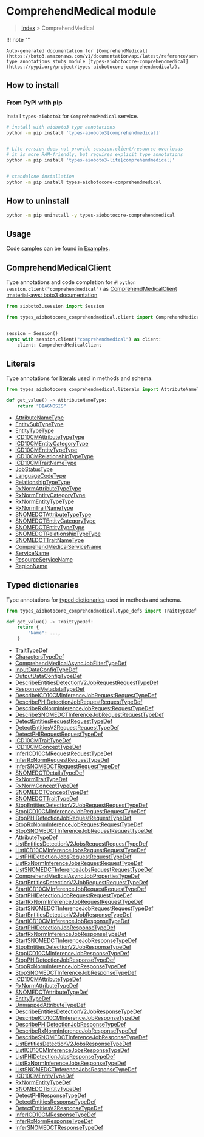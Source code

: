 # ComprehendMedical module

> [Index](../README.md) > ComprehendMedical


!!! note ""

    Auto-generated documentation for [ComprehendMedical](https://boto3.amazonaws.com/v1/documentation/api/latest/reference/services/comprehendmedical.html#ComprehendMedical)
    type annotations stubs module [types-aiobotocore-comprehendmedical](https://pypi.org/project/types-aiobotocore-comprehendmedical/).

## How to install



### From PyPI with pip

Install `types-aioboto3` for `ComprehendMedical` service.

```bash
# install with aioboto3 type annotations
python -m pip install 'types-aioboto3[comprehendmedical]'


# Lite version does not provide session.client/resource overloads
# it is more RAM-friendly, but requires explicit type annotations
python -m pip install 'types-aioboto3-lite[comprehendmedical]'


# standalone installation
python -m pip install types-aiobotocore-comprehendmedical
```



## How to uninstall

```bash
python -m pip uninstall -y types-aiobotocore-comprehendmedical
```

## Usage

Code samples can be found in [Examples](./usage.md).

## ComprehendMedicalClient

Type annotations and code completion for  `#!python session.client("comprehendmedical")` as [ComprehendMedicalClient](./client.md)
[:material-aws: boto3 documentation](https://boto3.amazonaws.com/v1/documentation/api/latest/reference/services/comprehendmedical.html#ComprehendMedical.Client)

```python title="Usage example"
from aioboto3.session import Session

from types_aiobotocore_comprehendmedical.client import ComprehendMedicalClient


session = Session()
async with session.client("comprehendmedical") as client:
    client: ComprehendMedicalClient
```








## Literals

Type annotations for [literals](./literals.md) used in methods and schema.

```python title="Usage example"
from types_aiobotocore_comprehendmedical.literals import AttributeNameType

def get_value() -> AttributeNameType:
    return "DIAGNOSIS"
```

- [AttributeNameType](./literals.md#attributenametype)
- [EntitySubTypeType](./literals.md#entitysubtypetype)
- [EntityTypeType](./literals.md#entitytypetype)
- [ICD10CMAttributeTypeType](./literals.md#icd10cmattributetypetype)
- [ICD10CMEntityCategoryType](./literals.md#icd10cmentitycategorytype)
- [ICD10CMEntityTypeType](./literals.md#icd10cmentitytypetype)
- [ICD10CMRelationshipTypeType](./literals.md#icd10cmrelationshiptypetype)
- [ICD10CMTraitNameType](./literals.md#icd10cmtraitnametype)
- [JobStatusType](./literals.md#jobstatustype)
- [LanguageCodeType](./literals.md#languagecodetype)
- [RelationshipTypeType](./literals.md#relationshiptypetype)
- [RxNormAttributeTypeType](./literals.md#rxnormattributetypetype)
- [RxNormEntityCategoryType](./literals.md#rxnormentitycategorytype)
- [RxNormEntityTypeType](./literals.md#rxnormentitytypetype)
- [RxNormTraitNameType](./literals.md#rxnormtraitnametype)
- [SNOMEDCTAttributeTypeType](./literals.md#snomedctattributetypetype)
- [SNOMEDCTEntityCategoryType](./literals.md#snomedctentitycategorytype)
- [SNOMEDCTEntityTypeType](./literals.md#snomedctentitytypetype)
- [SNOMEDCTRelationshipTypeType](./literals.md#snomedctrelationshiptypetype)
- [SNOMEDCTTraitNameType](./literals.md#snomedcttraitnametype)
- [ComprehendMedicalServiceName](./literals.md#comprehendmedicalservicename)
- [ServiceName](./literals.md#servicename)
- [ResourceServiceName](./literals.md#resourceservicename)
- [RegionName](./literals.md#regionname)




## Typed dictionaries

Type annotations for [typed dictionaries](./type_defs.md) used in methods and schema.

```python title="Usage example"
from types_aiobotocore_comprehendmedical.type_defs import TraitTypeDef

def get_value() -> TraitTypeDef:
    return {
        "Name": ...,
    }
```

- [TraitTypeDef](./type_defs.md#traittypedef)
- [CharactersTypeDef](./type_defs.md#characterstypedef)
- [ComprehendMedicalAsyncJobFilterTypeDef](./type_defs.md#comprehendmedicalasyncjobfiltertypedef)
- [InputDataConfigTypeDef](./type_defs.md#inputdataconfigtypedef)
- [OutputDataConfigTypeDef](./type_defs.md#outputdataconfigtypedef)
- [DescribeEntitiesDetectionV2JobRequestRequestTypeDef](./type_defs.md#describeentitiesdetectionv2jobrequestrequesttypedef)
- [ResponseMetadataTypeDef](./type_defs.md#responsemetadatatypedef)
- [DescribeICD10CMInferenceJobRequestRequestTypeDef](./type_defs.md#describeicd10cminferencejobrequestrequesttypedef)
- [DescribePHIDetectionJobRequestRequestTypeDef](./type_defs.md#describephidetectionjobrequestrequesttypedef)
- [DescribeRxNormInferenceJobRequestRequestTypeDef](./type_defs.md#describerxnorminferencejobrequestrequesttypedef)
- [DescribeSNOMEDCTInferenceJobRequestRequestTypeDef](./type_defs.md#describesnomedctinferencejobrequestrequesttypedef)
- [DetectEntitiesRequestRequestTypeDef](./type_defs.md#detectentitiesrequestrequesttypedef)
- [DetectEntitiesV2RequestRequestTypeDef](./type_defs.md#detectentitiesv2requestrequesttypedef)
- [DetectPHIRequestRequestTypeDef](./type_defs.md#detectphirequestrequesttypedef)
- [ICD10CMTraitTypeDef](./type_defs.md#icd10cmtraittypedef)
- [ICD10CMConceptTypeDef](./type_defs.md#icd10cmconcepttypedef)
- [InferICD10CMRequestRequestTypeDef](./type_defs.md#infericd10cmrequestrequesttypedef)
- [InferRxNormRequestRequestTypeDef](./type_defs.md#inferrxnormrequestrequesttypedef)
- [InferSNOMEDCTRequestRequestTypeDef](./type_defs.md#infersnomedctrequestrequesttypedef)
- [SNOMEDCTDetailsTypeDef](./type_defs.md#snomedctdetailstypedef)
- [RxNormTraitTypeDef](./type_defs.md#rxnormtraittypedef)
- [RxNormConceptTypeDef](./type_defs.md#rxnormconcepttypedef)
- [SNOMEDCTConceptTypeDef](./type_defs.md#snomedctconcepttypedef)
- [SNOMEDCTTraitTypeDef](./type_defs.md#snomedcttraittypedef)
- [StopEntitiesDetectionV2JobRequestRequestTypeDef](./type_defs.md#stopentitiesdetectionv2jobrequestrequesttypedef)
- [StopICD10CMInferenceJobRequestRequestTypeDef](./type_defs.md#stopicd10cminferencejobrequestrequesttypedef)
- [StopPHIDetectionJobRequestRequestTypeDef](./type_defs.md#stopphidetectionjobrequestrequesttypedef)
- [StopRxNormInferenceJobRequestRequestTypeDef](./type_defs.md#stoprxnorminferencejobrequestrequesttypedef)
- [StopSNOMEDCTInferenceJobRequestRequestTypeDef](./type_defs.md#stopsnomedctinferencejobrequestrequesttypedef)
- [AttributeTypeDef](./type_defs.md#attributetypedef)
- [ListEntitiesDetectionV2JobsRequestRequestTypeDef](./type_defs.md#listentitiesdetectionv2jobsrequestrequesttypedef)
- [ListICD10CMInferenceJobsRequestRequestTypeDef](./type_defs.md#listicd10cminferencejobsrequestrequesttypedef)
- [ListPHIDetectionJobsRequestRequestTypeDef](./type_defs.md#listphidetectionjobsrequestrequesttypedef)
- [ListRxNormInferenceJobsRequestRequestTypeDef](./type_defs.md#listrxnorminferencejobsrequestrequesttypedef)
- [ListSNOMEDCTInferenceJobsRequestRequestTypeDef](./type_defs.md#listsnomedctinferencejobsrequestrequesttypedef)
- [ComprehendMedicalAsyncJobPropertiesTypeDef](./type_defs.md#comprehendmedicalasyncjobpropertiestypedef)
- [StartEntitiesDetectionV2JobRequestRequestTypeDef](./type_defs.md#startentitiesdetectionv2jobrequestrequesttypedef)
- [StartICD10CMInferenceJobRequestRequestTypeDef](./type_defs.md#starticd10cminferencejobrequestrequesttypedef)
- [StartPHIDetectionJobRequestRequestTypeDef](./type_defs.md#startphidetectionjobrequestrequesttypedef)
- [StartRxNormInferenceJobRequestRequestTypeDef](./type_defs.md#startrxnorminferencejobrequestrequesttypedef)
- [StartSNOMEDCTInferenceJobRequestRequestTypeDef](./type_defs.md#startsnomedctinferencejobrequestrequesttypedef)
- [StartEntitiesDetectionV2JobResponseTypeDef](./type_defs.md#startentitiesdetectionv2jobresponsetypedef)
- [StartICD10CMInferenceJobResponseTypeDef](./type_defs.md#starticd10cminferencejobresponsetypedef)
- [StartPHIDetectionJobResponseTypeDef](./type_defs.md#startphidetectionjobresponsetypedef)
- [StartRxNormInferenceJobResponseTypeDef](./type_defs.md#startrxnorminferencejobresponsetypedef)
- [StartSNOMEDCTInferenceJobResponseTypeDef](./type_defs.md#startsnomedctinferencejobresponsetypedef)
- [StopEntitiesDetectionV2JobResponseTypeDef](./type_defs.md#stopentitiesdetectionv2jobresponsetypedef)
- [StopICD10CMInferenceJobResponseTypeDef](./type_defs.md#stopicd10cminferencejobresponsetypedef)
- [StopPHIDetectionJobResponseTypeDef](./type_defs.md#stopphidetectionjobresponsetypedef)
- [StopRxNormInferenceJobResponseTypeDef](./type_defs.md#stoprxnorminferencejobresponsetypedef)
- [StopSNOMEDCTInferenceJobResponseTypeDef](./type_defs.md#stopsnomedctinferencejobresponsetypedef)
- [ICD10CMAttributeTypeDef](./type_defs.md#icd10cmattributetypedef)
- [RxNormAttributeTypeDef](./type_defs.md#rxnormattributetypedef)
- [SNOMEDCTAttributeTypeDef](./type_defs.md#snomedctattributetypedef)
- [EntityTypeDef](./type_defs.md#entitytypedef)
- [UnmappedAttributeTypeDef](./type_defs.md#unmappedattributetypedef)
- [DescribeEntitiesDetectionV2JobResponseTypeDef](./type_defs.md#describeentitiesdetectionv2jobresponsetypedef)
- [DescribeICD10CMInferenceJobResponseTypeDef](./type_defs.md#describeicd10cminferencejobresponsetypedef)
- [DescribePHIDetectionJobResponseTypeDef](./type_defs.md#describephidetectionjobresponsetypedef)
- [DescribeRxNormInferenceJobResponseTypeDef](./type_defs.md#describerxnorminferencejobresponsetypedef)
- [DescribeSNOMEDCTInferenceJobResponseTypeDef](./type_defs.md#describesnomedctinferencejobresponsetypedef)
- [ListEntitiesDetectionV2JobsResponseTypeDef](./type_defs.md#listentitiesdetectionv2jobsresponsetypedef)
- [ListICD10CMInferenceJobsResponseTypeDef](./type_defs.md#listicd10cminferencejobsresponsetypedef)
- [ListPHIDetectionJobsResponseTypeDef](./type_defs.md#listphidetectionjobsresponsetypedef)
- [ListRxNormInferenceJobsResponseTypeDef](./type_defs.md#listrxnorminferencejobsresponsetypedef)
- [ListSNOMEDCTInferenceJobsResponseTypeDef](./type_defs.md#listsnomedctinferencejobsresponsetypedef)
- [ICD10CMEntityTypeDef](./type_defs.md#icd10cmentitytypedef)
- [RxNormEntityTypeDef](./type_defs.md#rxnormentitytypedef)
- [SNOMEDCTEntityTypeDef](./type_defs.md#snomedctentitytypedef)
- [DetectPHIResponseTypeDef](./type_defs.md#detectphiresponsetypedef)
- [DetectEntitiesResponseTypeDef](./type_defs.md#detectentitiesresponsetypedef)
- [DetectEntitiesV2ResponseTypeDef](./type_defs.md#detectentitiesv2responsetypedef)
- [InferICD10CMResponseTypeDef](./type_defs.md#infericd10cmresponsetypedef)
- [InferRxNormResponseTypeDef](./type_defs.md#inferrxnormresponsetypedef)
- [InferSNOMEDCTResponseTypeDef](./type_defs.md#infersnomedctresponsetypedef)


